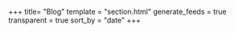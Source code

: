 +++
title= "Blog"
template = "section.html"
generate_feeds = true
transparent = true
sort_by = "date"
+++


